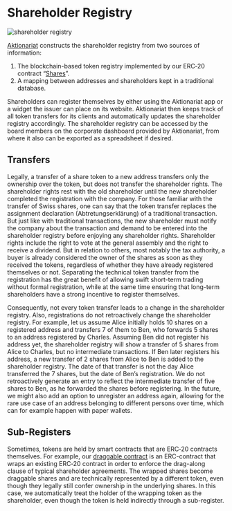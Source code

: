 # Shareholder Registry

![shareholder registry](https://hub.aktionariat.com/images/contracts/registry.jpg)

[Aktionariat](http://aktionariat.com) constructs the shareholder registry from two sources of information:

1. The blockchain-based token registry implemented by our ERC‑20 contract “[Shares](../src/shares/Shares.sol)”.
2. A mapping between addresses and shareholders kept in a traditional database.

Shareholders can register themselves by either using the Aktionariat app or a widget the issuer can place on its website. Aktionariat then keeps track of all token transfers for its clients and automatically updates the shareholder registry accordingly. The shareholder registry can be accessed by the board members on the corporate dashboard provided by Aktionariat, from where it also can be exported as a spreadsheet if desired.

## Transfers

Legally, a transfer of a share token to a new address transfers only the ownership over the token, but does not transfer the shareholder rights. The shareholder rights rest with the old shareholder until the new shareholder completed the registration with the company. For those familiar with the transfer of Swiss shares, one can say that the token transfer replaces the assignment declaration (Abtretungserklärung) of a traditional transaction. But just like with traditional transactions, the new shareholder must notify the company about the transaction and demand to be entered into the shareholder registry before enjoying any shareholder rights. Shareholder rights include the right to vote at the general assembly and the right to receive a dividend. But in relation to others, most notably the tax authority, a buyer is already considered the owner of the shares as soon as they received the tokens, regardless of whether they have already registered themselves or not. Separating the technical token transfer from the registration has the great benefit of allowing swift short-term trading without formal registration, while at the same time ensuring that long-term shareholders have a strong incentive to register themselves.

Consequently, not every token transfer leads to a change in the shareholder registry. Also, registrations do not retroactively change the shareholder registry. For example, let us assume Alice initially holds 10 shares on a registered address and transfers 7 of them to Ben, who forwards 5 shares to an address registered by Charles. Assuming Ben did not register his address yet, the shareholder registry will show a transfer of 5 shares from Alice to Charles, but no intermediate transactions. If Ben later registers his address, a new transfer of 2 shares from Alice to Ben is added to the shareholder registry. The date of that transfer is not the day Alice transferred the 7 shares, but the date of Ben’s registration. We do not retroactively generate an entry to reflect the intermediate transfer of five shares to Ben, as he forwarded the shares before registering. In the future, we might also add an option to unregister an address again, allowing for the rare use case of an address belonging to different persons over time, which can for example happen with paper wallets.

## Sub-Registers

Sometimes, tokens are held by smart contracts that are ERC‑20 contracts themselves. For example, our [draggable contract](draggable.md) is an ERC-contract that wraps an existing ERC‑20 contract in order to enforce the drag-along clause of typical shareholder agreements. The wrapped shares become draggable shares and are technically represented by a different token, even though they legally still confer ownership in the underlying shares. In this case, we automatically treat the holder of the wrapping token as the shareholder, even though the token is held indirectly through a sub-register.
